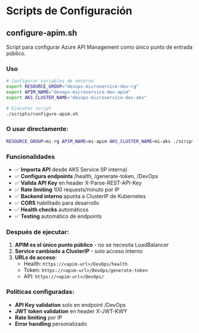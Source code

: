 # Scripts de Configuración

## configure-apim.sh

Script para configurar Azure API Management como único punto de entrada público.

### Uso

```bash
# Configurar variables de entorno
export RESOURCE_GROUP="devops-microservice-dev-rg"
export APIM_NAME="devops-microservice-dev-apim"
export AKS_CLUSTER_NAME="devops-microservice-dev-aks"

# Ejecutar script
./scripts/configure-apim.sh
```

### O usar directamente:

```bash
RESOURCE_GROUP=mi-rg APIM_NAME=mi-apim AKS_CLUSTER_NAME=mi-aks ./scripts/configure-apim.sh
```

### Funcionalidades

- ✅ **Importa API** desde AKS Service (IP interna)
- ✅ **Configura endpoints** /health, /generate-token, /DevOps
- ✅ **Valida API Key** en header X-Parse-REST-API-Key
- ✅ **Rate limiting** 100 requests/minuto por IP
- ✅ **Backend interno** apunta a ClusterIP de Kubernetes
- ✅ **CORS** habilitado para desarrollo
- ✅ **Health checks** automáticos
- ✅ **Testing** automático de endpoints

### Después de ejecutar:

1. **APIM es el único punto público** - no se necesita LoadBalancer
2. **Service cambiado a ClusterIP** - solo acceso interno
3. **URLs de acceso**:
   - Health: `https://<apim-url>/DevOps/health`
   - Token: `https://<apim-url>/DevOps/generate-token`
   - API: `https://<apim-url>/DevOps/`

### Políticas configuradas:

- **API Key validation** solo en endpoint /DevOps
- **JWT token validation** en header X-JWT-KWY
- **Rate limiting** por IP
- **Error handling** personalizado